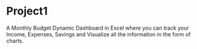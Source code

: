# Project1
A Monthly Budget Dynamic Dashboard in Excel where you can track your Income, Expenses, Savings and Visualize all the information in the form of charts.
